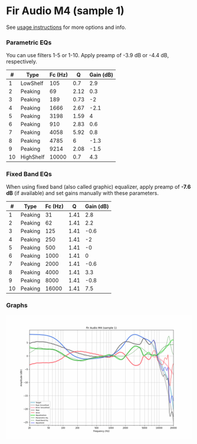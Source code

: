# Fir Audio M4 (sample 1)
See [usage instructions](https://github.com/jaakkopasanen/AutoEq#usage) for more options and info.

### Parametric EQs
You can use filters 1-5 or 1-10. Apply preamp of -3.9 dB or -4.4 dB, respectively.

|   # | Type      |   Fc (Hz) |    Q |   Gain (dB) |
|-----|-----------|-----------|------|-------------|
|   1 | LowShelf  |       105 | 0.7  |         2.9 |
|   2 | Peaking   |        69 | 2.12 |         0.3 |
|   3 | Peaking   |       189 | 0.73 |        -2   |
|   4 | Peaking   |      1666 | 2.67 |        -2.1 |
|   5 | Peaking   |      3198 | 1.59 |         4   |
|   6 | Peaking   |       910 | 2.83 |         0.6 |
|   7 | Peaking   |      4058 | 5.92 |         0.8 |
|   8 | Peaking   |      4785 | 6    |        -1.3 |
|   9 | Peaking   |      9214 | 2.08 |        -1.5 |
|  10 | HighShelf |     10000 | 0.7  |         4.3 |

### Fixed Band EQs
When using fixed band (also called graphic) equalizer, apply preamp of **-7.6 dB** (if available) and set gains manually with these parameters.

|   # | Type    |   Fc (Hz) |    Q |   Gain (dB) |
|-----|---------|-----------|------|-------------|
|   1 | Peaking |        31 | 1.41 |         2.8 |
|   2 | Peaking |        62 | 1.41 |         2.2 |
|   3 | Peaking |       125 | 1.41 |        -0.6 |
|   4 | Peaking |       250 | 1.41 |        -2   |
|   5 | Peaking |       500 | 1.41 |        -0   |
|   6 | Peaking |      1000 | 1.41 |         0   |
|   7 | Peaking |      2000 | 1.41 |        -0.6 |
|   8 | Peaking |      4000 | 1.41 |         3.3 |
|   9 | Peaking |      8000 | 1.41 |        -0.8 |
|  10 | Peaking |     16000 | 1.41 |         7.5 |

### Graphs
![](./Fir%20Audio%20M4%20(sample%201).png)
